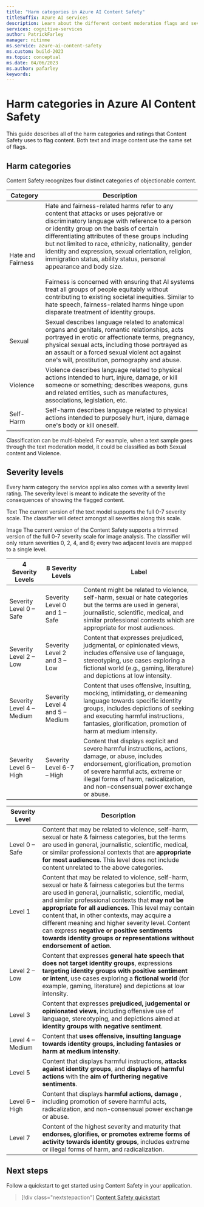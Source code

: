 ```yaml
---
title: "Harm categories in Azure AI Content Safety"
titleSuffix: Azure AI services
description: Learn about the different content moderation flags and severity levels that the Content Safety service returns.
services: cognitive-services
author: PatrickFarley
manager: nitinme
ms.service: azure-ai-content-safety
ms.custom: build-2023
ms.topic: conceptual
ms.date: 04/06/2023
ms.author: pafarley
keywords: 
---
```



# Harm categories in Azure AI Content Safety

This guide describes all of the harm categories and ratings that Content Safety uses to flag content. Both text and image content use the same set of flags.

## Harm categories

Content Safety recognizes four distinct categories of objectionable content.

| Category  | Description         |
| --------- | ------------------- |
| Hate and Fairness      | Hate and fairness-related harms refer to any content that attacks or uses pejorative or discriminatory language with reference to a person or identity group on the basis of certain differentiating attributes of these groups including but not limited to race, ethnicity, nationality, gender identity and expression, sexual orientation, religion, immigration status, ability status, personal appearance and body size. </br></br> Fairness is concerned with ensuring that AI systems treat all groups of people equitably without contributing to existing societal inequities. Similar to hate speech, fairness-related harms hinge upon disparate treatment of identity groups. |
| Sexual  | Sexual describes language related to anatomical organs and genitals, romantic relationships, acts portrayed in erotic or affectionate terms, pregnancy, physical sexual acts, including those portrayed as an assault or a forced sexual violent act against one's will, prostitution, pornography and abuse.   |
| Violence  | Violence describes language related to physical actions intended to hurt, injure, damage, or kill someone or something; describes weapons, guns and related entities, such as manufactures, associations, legislation, etc.    |
| Self-Harm  | Self-harm describes language related to physical actions intended to purposely hurt, injure, damage one's body or kill oneself.  |

Classification can be multi-labeled. For example, when a text sample goes through the text moderation model, it could be classified as both Sexual content and Violence.

## Severity levels

Every harm category the service applies also comes with a severity level rating. The severity level is meant to indicate the severity of the consequences of showing the flagged content.

Text
The current version of the text model supports the full 0-7 severity scale. The classifier will detect amongst all severities along this scale.

Image
The current version of the Content Safety supports a trimmed version of the full 0-7 severity scale for image analysis. The classifier will only return severities 0, 2, 4, and 6; every two adjacent levels are mapped to a single level.    


| 4 Severity Levels          |8 Severity Levels          | Label |
| --------                 | ----------- | -- |
|Severity Level 0 – Safe   | Severity Level 0 and 1 – Safe   |Content might be related to violence, self-harm, sexual or hate categories but the terms are used in general, journalistic, scientific, medical, and similar professional contexts which are appropriate for most audiences.  |
|Severity Level 2 – Low    | Severity Level 2 and 3 – Low   |Content that expresses prejudiced, judgmental, or opinionated views, includes offensive use of language, stereotyping, use cases exploring a fictional world (e.g., gaming, literature) and depictions at low intensity.        |
|Severity Level 4 – Medium| Severity Level 4 and 5 – Medium   |Content that uses offensive, insulting, mocking, intimidating, or demeaning language towards specific identity groups, includes depictions of seeking and executing harmful instructions, fantasies, glorification, promotion of harm at medium intensity.      |
|Severity Level 6 – High   | Severity Level 6-7 – High   |Content that displays explicit and severe harmful instructions, actions, damage, or abuse, includes endorsement, glorification, promotion of severe harmful acts, extreme or illegal forms of harm, radicalization, and non-consensual power exchange or abuse.        |


| **Severity Level** | **Description** |
| --- | --- |
| Level 0 – Safe  | Content that may be related to violence, self-harm, sexual or hate & fairness categories, but the terms are used in general, journalistic, scientific, medical, or similar professional contexts that are **appropriate for most audiences**. This level does not include content unrelated to the above categories.  |
| Level 1 | Content that may be related to violence, self-harm, sexual or hate & fairness categories but the terms are used in general, journalistic, scientific, medial, and similar professional contexts that **may not be appropriate for all audiences**. This level may contain content that, in other contexts, may acquire a different meaning and higher severity level. Content can express **negative or positive sentiments towards identity groups or representations without endorsement of action.** |
| Level 2 – Low  | Content that expresses **general hate speech that does not target identity groups**, expressions **targeting identity groups with positive sentiment or intent**, use cases exploring a **fictional world** (for example, gaming, literature) and depictions at low intensity. |
| Level 3 | Content that expresses **prejudiced, judgemental or opinionated views**, including offensive use of language, stereotyping, and depictions aimed at **identity groups with negative sentiment**. |
| Level 4 – Medium  | Content that **uses offensive, insulting language towards identity groups, including fantasies or harm at medium intensity**. |
| Level 5 | Content that displays harmful instructions, **attacks against identity groups**, and **displays of harmful actions** with the **aim of furthering negative sentiments**. |
| Level 6 – High  | Content that displays **harmful actions, damage** , including promotion of severe harmful acts, radicalization, and non-consensual power exchange or abuse. |
| Level 7 | Content of the highest severity and maturity that **endorses, glorifies, or promotes extreme forms of activity towards identity groups**, includes extreme or illegal forms of harm, and radicalization. |

## Next steps

Follow a quickstart to get started using Content Safety in your application.

> [!div class="nextstepaction"]
> [Content Safety quickstart](../quickstart-text.md)
